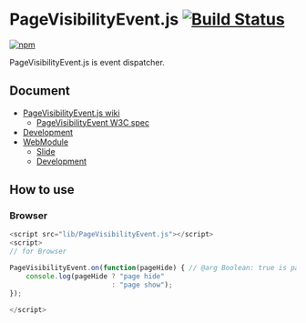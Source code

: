 # PageVisibilityEvent.js [![Build Status](https://travis-ci.org/uupaa/PageVisibilityEvent.js.png)](http://travis-ci.org/uupaa/PageVisibilityEvent.js)

[![npm](https://nodei.co/npm/uupaa.pagevisibilityevent.js.png?downloads=true&stars=true)](https://nodei.co/npm/uupaa.pagevisibilityevent.js/)

PageVisibilityEvent.js is event dispatcher.

## Document

- [PageVisibilityEvent.js wiki](https://github.com/uupaa/PageVisibilityEvent.js/wiki/PageVisibilityEvent)
    - [PageVisibilityEvent W3C spec](http://www.w3.org/TR/page-visibility/)
- [Development](https://github.com/uupaa/WebModule/wiki/Development)
- [WebModule](https://github.com/uupaa/WebModule)
    - [Slide](http://uupaa.github.io/Slide/slide/WebModule/index.html)
    - [Development](https://github.com/uupaa/WebModule/wiki/Development)


## How to use

### Browser

```js
<script src="lib/PageVisibilityEvent.js"></script>
<script>
// for Browser

PageVisibilityEvent.on(function(pageHide) { // @arg Boolean: true is page-hide
    console.log(pageHide ? "page hide"
                         : "page show");
});

</script>
```
